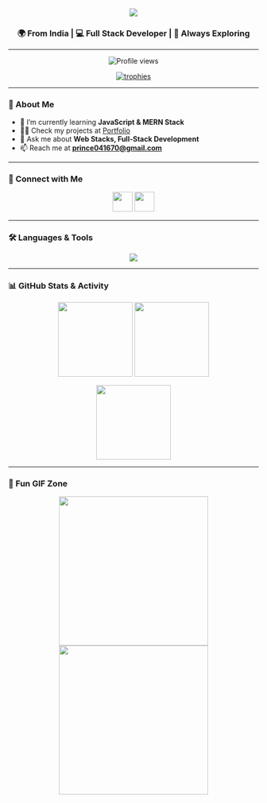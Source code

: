 <h1 align="center">
  <img src="https://readme-typing-svg.herokuapp.com?size=30&duration=4000&color=00F700&center=true&vCenter=true&width=600&lines=Hi+👋,+I'm+Prince+Yadav;A+Passionate+FullStack+Developer;Open+Source+Contributor;Lifelong+Learner+💡" />
</h1>

<h3 align="center">🌍 From India | 💻 Full Stack Developer | 🚀 Always Exploring</h3>

---

<p align="center">
  <img src="https://komarev.com/ghpvc/?username=princeyadav001&label=Profile%20views&color=0e75b6&style=flat" alt="Profile views"/>
</p>

<p align="center">
  <a href="https://github.com/ryo-ma/github-profile-trophy">
    <img src="https://github-profile-trophy.vercel.app/?username=princeyadav001&theme=tokyonight&margin-w=10&row=1&column=7" alt="trophies"/>
  </a>
</p>

---

### 🚀 About Me  
- 🌱 I’m currently learning **JavaScript & MERN Stack**  
- 👨‍💻 Check my projects at [Portfolio](https://princeyadav001.netlify.app/)  
- 💬 Ask me about **Web Stacks, Full-Stack Development**  
- 📫 Reach me at **prince041670@gmail.com**  

---

### 🤝 Connect with Me  
<p align="center">
  <a href="https://linkedin.com/in/prince-yadav-331bb5298" target="blank"><img src="https://skillicons.dev/icons?i=linkedin" height="40"/></a>
  <a href="https://www.codechef.com/users/slow_spell_85" target="blank"><img src="https://cdn.jsdelivr.net/npm/simple-icons@v9/icons/codechef.svg" height="40"/></a>
</p>

---

### 🛠️ Languages & Tools  
<p align="center">
  <img src="https://skillicons.dev/icons?i=html,css,js,bootstrap,java,nodejs,express,mongodb,mysql,git" />
</p>

---

### 📊 GitHub Stats & Activity  

<p align="center">
  <img src="https://github-readme-stats.vercel.app/api?username=princeyadav001&show_icons=true&theme=tokyonight" height="150"/>
  <img src="https://github-readme-stats.vercel.app/api/top-langs?username=princeyadav001&show_icons=true&locale=en&layout=compact&theme=tokyonight" height="150"/>
</p>

<p align="center">
  <img src="https://github-readme-streak-stats.herokuapp.com/?user=princeyadav001&theme=tokyonight" height="150"/>
</p>

---

### 🎉 Fun GIF Zone  
<p align="center">
  <img src="https://media.giphy.com/media/qgQUggAC3Pfv687qPC/giphy.gif" width="300"/>
  <img src="https://media.giphy.com/media/13HgwGsXF0aiGY/giphy.gif" width="300"/>
</p>
